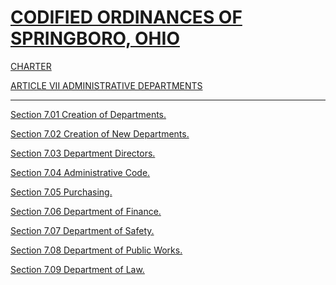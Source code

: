 [CODIFIED ORDINANCES OF SPRINGBORO, OHIO](index.html)
=====================================================

[CHARTER](1289a412.html)

[ARTICLE VII ADMINISTRATIVE DEPARTMENTS](13d8a412.html)

* * * * *

[Section 7.01 Creation of Departments.](13daa412.html)

[Section 7.02 Creation of New Departments.](13dfa412.html)

[Section 7.03 Department Directors.](13e3a412.html)

[Section 7.04 Administrative Code.](13e7a412.html)

[Section 7.05 Purchasing.](13eba412.html)

[Section 7.06 Department of Finance.](13efa412.html)

[Section 7.07 Department of Safety.](13f4a412.html)

[Section 7.08 Department of Public Works.](13f8a412.html)

[Section 7.09 Department of Law.](13fca412.html)
